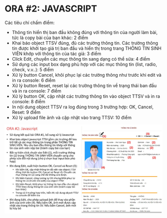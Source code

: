 # ORA #2: JAVASCRIPT

Các tiêu chí chấm điểm:

- Thông tin hiển thị ban đầu không đúng với thông tin của người làm bài, tức là copy bài của bạn khác: 2 điểm
- Khai báo object TTSV đúng, đủ các trường thông tin. Các trường thông tin được khởi tạo giá trị ban đầu và hiển thị trong trang THÔNG TIN SINH VIÊN khớp với thông tin của tác giả: 3 điểm
- Click Edit, chuyển các mục thông tin sang dạng có thể sửa: 4 điểm
- Sử dụng các input box dạng phù hợp với các mục thông tin (list, radio, check, v.v..): 5 điểm
- Xử lý button Cancel, khôi phục lại các trường thông như trước khi edit và in ra console: 6 điểm
- Xử lý button Reset, reset lại các trường thông tin về trạng thái ban đầu và in ra console: 7 điểm
- Xử lý button OK, cập nhật các trường thông tin vào object TTSV và in ra console: 8 điểm
- In nội dung object TTSV ra log đúng trong 3 trường hợp: OK, Cancel, Reset: 9 điểm
- Xử lý upload file ảnh và cập nhật vào trang TTSV: 10 điểm 

![ora2-requirement](./ora2-requirement.JPG)